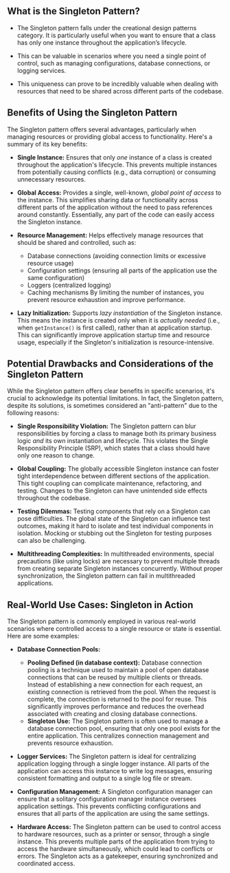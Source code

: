 ## What is the Singleton Pattern?

* The Singleton pattern falls under the creational design patterns category. It is particularly useful when you want to ensure that a class has only one instance throughout the application’s lifecycle.

*  This can be valuable in scenarios where you need a single point of control, such as managing configurations, database connections, or logging services.

* This uniqueness can prove to be incredibly valuable when dealing with resources that need to be shared across different parts of the codebase.

## Benefits of Using the Singleton Pattern

The Singleton pattern offers several advantages, particularly when managing resources or providing global access to functionality. Here's a summary of its key benefits:

*   **Single Instance:**  Ensures that only *one* instance of a class is created throughout the application's lifecycle. This prevents multiple instances from potentially causing conflicts (e.g., data corruption) or consuming unnecessary resources.

*   **Global Access:** Provides a single, well-known, *global point of access* to the instance. This simplifies sharing data or functionality across different parts of the application without the need to pass references around constantly.  Essentially, any part of the code can easily access the Singleton instance.

*   **Resource Management:**  Helps effectively manage resources that should be shared and controlled, such as:
    *   Database connections (avoiding connection limits or excessive resource usage)
    *   Configuration settings (ensuring all parts of the application use the same configuration)
    *   Loggers (centralized logging)
    *   Caching mechanisms
    By limiting the number of instances, you prevent resource exhaustion and improve performance.

*   **Lazy Initialization:** Supports *lazy instantiation* of the Singleton instance. This means the instance is created only when it is *actually needed* (i.e., when `getInstance()` is first called), rather than at application startup. This can significantly improve application startup time and resource usage, especially if the Singleton's initialization is resource-intensive.


## Potential Drawbacks and Considerations of the Singleton Pattern

While the Singleton pattern offers clear benefits in specific scenarios, it's crucial to acknowledge its potential limitations. In fact, the Singleton pattern, despite its solutions, is sometimes considered an "anti-pattern" due to the following reasons:

*   **Single Responsibility Violation:**  The Singleton pattern can blur responsibilities by forcing a class to manage both its primary business logic *and* its own instantiation and lifecycle. This violates the Single Responsibility Principle (SRP), which states that a class should have only one reason to change.

*   **Global Coupling:** The globally accessible Singleton instance can foster tight interdependence between different sections of the application. This tight coupling can complicate maintenance, refactoring, and testing.  Changes to the Singleton can have unintended side effects throughout the codebase.

*   **Testing Dilemmas:** Testing components that rely on a Singleton can pose difficulties. The global state of the Singleton can influence test outcomes, making it hard to isolate and test individual components in isolation.  Mocking or stubbing out the Singleton for testing purposes can also be challenging.

*   **Multithreading Complexities:** In multithreaded environments, special precautions (like using locks) are necessary to prevent multiple threads from creating separate Singleton instances concurrently.  Without proper synchronization, the Singleton pattern can fail in multithreaded applications.


## Real-World Use Cases: Singleton in Action

The Singleton pattern is commonly employed in various real-world scenarios where controlled access to a single resource or state is essential. Here are some examples:

*   **Database Connection Pools:**
    *   **Pooling Defined (in database context):** Database connection pooling is a technique used to maintain a pool of open database connections that can be reused by multiple clients or threads. Instead of establishing a new connection for each request, an existing connection is retrieved from the pool. When the request is complete, the connection is returned to the pool for reuse. This significantly improves performance and reduces the overhead associated with creating and closing database connections.
    *   **Singleton Use:** The Singleton pattern is often used to manage a database connection pool, ensuring that only one pool exists for the entire application. This centralizes connection management and prevents resource exhaustion.

*   **Logger Services:** The Singleton pattern is ideal for centralizing application logging through a single logger instance.  All parts of the application can access this instance to write log messages, ensuring consistent formatting and output to a single log file or stream.

*   **Configuration Management:**  A Singleton configuration manager can ensure that a solitary configuration manager instance oversees application settings. This prevents conflicting configurations and ensures that all parts of the application are using the same settings.

*   **Hardware Access:**  The Singleton pattern can be used to control access to hardware resources, such as a printer or sensor, through a single instance. This prevents multiple parts of the application from trying to access the hardware simultaneously, which could lead to conflicts or errors. The Singleton acts as a gatekeeper, ensuring synchronized and coordinated access.